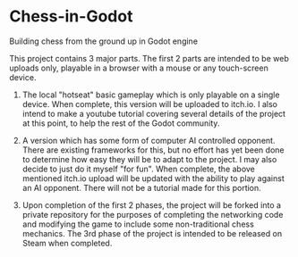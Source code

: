 # Chess-in-Godot
Building chess from the ground up in Godot engine

This project contains 3 major parts.  The first 2 parts are intended to be web uploads only, playable in a browser with a mouse or any touch-screen device.


1)  The local "hotseat" basic gameplay which is only playable on a single device.  When complete, this version will be uploaded to itch.io. I also intend to make a youtube tutorial covering several details of the project at this point, to help the rest of the Godot community.


2)  A version which has some form of computer AI controlled opponent.  There are existing frameworks for this, but no effort has yet been done to determine how easy they will be to adapt to the project.  I may also decide to just do it myself "for fun".
When complete, the above mentioned itch.io upload will be updated with the ability to play against an AI opponent.  There will not be a tutorial made for this portion.


3)  Upon completion of the first 2 phases, the project will be forked into a private repository for the purposes of completing the networking code and modifying the game to include some non-traditional chess mechanics.  The 3rd phase of the project is intended to be released on Steam when completed.
